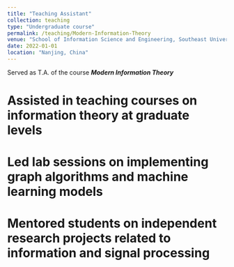 ```yaml
---
title: "Teaching Assistant"
collection: teaching
type: "Undergraduate course"
permalink: /teaching/Modern-Information-Theory
venue: "School of Information Science and Engineering, Southeast University"
date: 2022-01-01
location: "Nanjing, China"
---
```


Served as T.A. of the course ***Modern Information Theory***

Assisted in teaching courses on information theory at graduate levels
======
Led lab sessions on implementing graph algorithms and machine learning models
======
Mentored students on independent research projects related to information and signal processing
======

